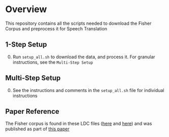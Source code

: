 # Overview
This repository contains all the scripts needed to download the Fisher Corpus and preprocess it for Speech Translation

## 1-Step Setup
0. Run `setup_all.sh` to download the data, and process it. For granular instructions, see the `Multi-Step Setup`

## Multi-Step Setup
0. See the instructions and comments in the `setup_all.sh` file for individual instructions


## Paper Reference
The Fisher corpus is found in these LDC files ([here](https://catalog.ldc.upenn.edu/LDC2010T04) and [here](https://catalog.ldc.upenn.edu/LDC2010S01)) and was published as part of [this paper](https://www.ldc.upenn.edu/sites/www.ldc.upenn.edu/files/lrec2004-fisher-corpus.pdf)